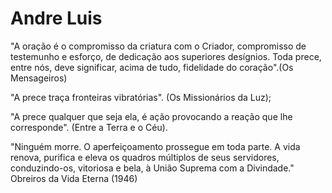 # Andre Luis

"A oração é o compromisso da criatura com o Criador, compromisso de testemunho e esforço, de dedicação aos superiores desígnios. Toda prece, entre nós, deve significar, acima de tudo, fidelidade do coração".(Os Mensageiros)  

"A prece traça fronteiras vibratórias". (Os Missionários da Luz);  

"A prece qualquer que seja ela, é ação provocando a reação que lhe corresponde". (Entre a Terra e o Céu).  

"Ninguém morre. O aperfeiçoamento prossegue em toda parte. A vida renova, purifica e eleva os quadros múltiplos de seus servidores, conduzindo-os, vitoriosa e bela, à União Suprema com a Divindade." Obreiros da Vida Eterna (1946)



